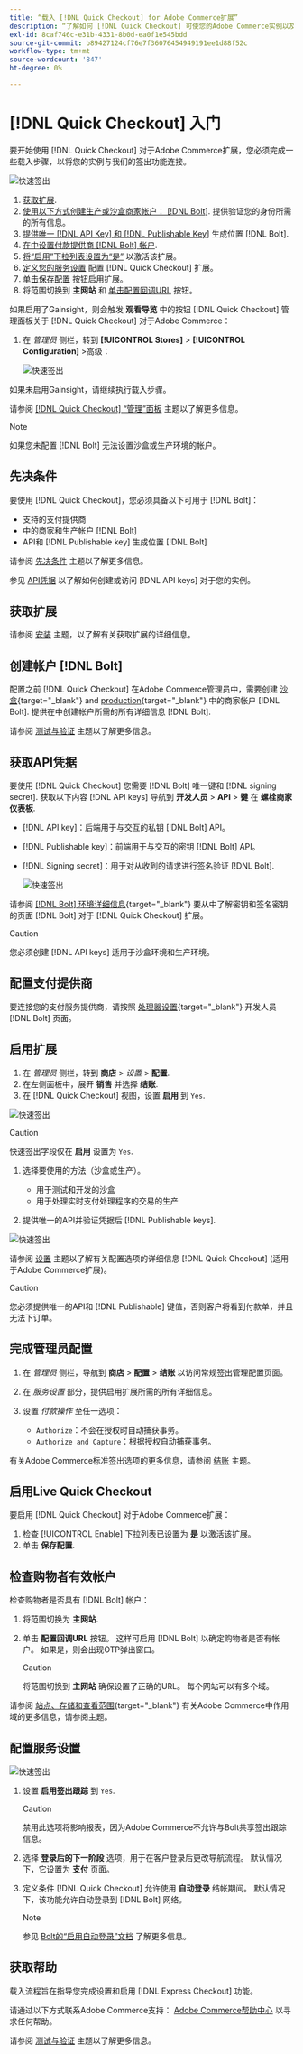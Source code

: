 ```yaml
---
title: “载入 [!DNL Quick Checkout] for Adobe Commerce扩展”
description: “了解如何 [!DNL Quick Checkout] 可使您的Adobe Commerce实例以及如何成功载入和设置扩展受益。”
exl-id: 8caf746c-e31b-4331-8b0d-ea0f1e545bdd
source-git-commit: b89427124cf76e7f36076454949191ee1d88f52c
workflow-type: tm+mt
source-wordcount: '847'
ht-degree: 0%

---
```


# [!DNL Quick Checkout] 入门

要开始使用 [!DNL Quick Checkout] 对于Adobe Commerce扩展，您必须完成一些载入步骤，以将您的实例与我们的签出功能连接。

![快速签出](assets/overview-admin-panel.png)

1. [获取扩展](#get-extension).
1. [使用以下方式创建生产或沙盒商家帐户： [!DNL Bolt]](#create-account-with-bolt). 提供验证您的身份所需的所有信息。
1. [提供唯一 [!DNL API Key] 和 [!DNL Publishable Key]](#obtain-api-credentials) 生成位置 [!DNL Bolt].
1. [在中设置付款提供商 [!DNL Bolt] 帐户](#configure-payment-providers).
1. [将“启用”下拉列表设置为“是”](#enable-extension) 以激活该扩展。
1. [定义您的服务设置](#complete-admin-configuration) 配置 [!DNL Quick Checkout] 扩展。
1. [单击保存配置](#enable-live-quick-checkout) 按钮启用扩展。
1. 将范围切换到 **主网站** 和 [单击配置回调URL](#check-shopper-valid-account) 按钮。

如果启用了Gainsight，则会触发 **观看导览** 中的按钮 [!DNL Quick Checkout] 管理面板关于 [!DNL Quick Checkout] 对于Adobe Commerce：

1. 在 _管理员_ 侧栏，转到 **[!UICONTROL Stores]** > **[!UICONTROL Configuration]** >高级：

   ![快速签出](assets/gainsight-admin.png)

如果未启用Gainsight，请继续执行载入步骤。

请参阅 [[!DNL Quick Checkout] “管理”面板](../quick-checkout/admin-panel.md) 主题以了解更多信息。

>[!NOTE]
>
> 如果您未配置 [!DNL Bolt] 无法设置沙盒或生产环境的帐户。

## 先决条件

要使用 [!DNL Quick Checkout]，您必须具备以下可用于 [!DNL Bolt]：

- 支持的支付提供商
- 中的商家和生产帐户 [!DNL Bolt]
- API和 [!DNL Publishable key] 生成位置 [!DNL Bolt]

请参阅 [先决条件](../quick-checkout/prerequisites.md) 主题以了解更多信息。

参见 [API凭据](#obtain-api-credentials) 以了解如何创建或访问 [!DNL API keys] 对于您的实例。

## 获取扩展

请参阅 [安装](../quick-checkout/install.md) 主题，以了解有关获取扩展的详细信息。

## 创建帐户 [!DNL Bolt]

配置之前 [!DNL Quick Checkout] 在Adobe Commerce管理员中，需要创建 [沙盒](https://merchant-sandbox.bolt.com/register?platform=magento2){target="_blank"} and [production](https://merchant.bolt.com/register?platform=magento2){target="_blank"}  中的商家帐户 [!DNL Bolt]. 提供在中创建帐户所需的所有详细信息 [!DNL Bolt].

请参阅 [测试与验证](../quick-checkout/testing.md) 主题以了解更多信息。

## 获取API凭据

要使用 [!DNL Quick Checkout] 您需要 [!DNL Bolt] 唯一键和 [!DNL signing secret]. 获取以下内容 [!DNL API keys] 导航到 **开发人员** > **API** > **键** 在 **螺栓商家仪表板**.

- [!DNL API key]：后端用于与交互的私钥 [!DNL Bolt] API。
- [!DNL Publishable key]：前端用于与交互的密钥 [!DNL Bolt] API。
- [!DNL Signing secret]：用于对从收到的请求进行签名验证 [!DNL Bolt].

   ![快速签出](assets/account-credentials.png)

请参阅 [[!DNL Bolt] 环境详细信息](https://help.bolt.com/developers/references/environment-details/#about-keys){target="_blank"} 要从中了解密钥和签名密钥的页面 [!DNL Bolt] 对于 [!DNL Quick Checkout] 扩展。

>[!CAUTION]
>
> 您必须创建 [!DNL API keys] 适用于沙盒环境和生产环境。

## 配置支付提供商

要连接您的支付服务提供商，请按照 [处理器设置](https://help.bolt.com/integrations/adobe-quick-checkout/set-up/){target="_blank"} 开发人员 [!DNL Bolt] 页面。

## 启用扩展

1. 在 _管理员_ 侧栏，转到 **商店** > _设置_ > **配置**.
1. 在左侧面板中，展开 **销售** 并选择 **结账**.
1. 在 [!DNL Quick Checkout] 视图，设置 **启用** 到 `Yes`.

![快速签出](assets/quick-checkout-view-no-enable.png)

>[!CAUTION]
>
> 快速签出字段仅在 **启用** 设置为 `Yes`.

1. 选择要使用的方法（沙盒或生产）。

   - 用于测试和开发的沙盒
   - 用于处理实时支付处理程序的交易的生产

1. 提供唯一的API并验证凭据后 [!DNL Publishable keys].

![快速签出](assets/quick-checkout-main-view.png)

请参阅 [设置](../quick-checkout/settings-quick-checkout.md) 主题以了解有关配置选项的详细信息 [!DNL Quick Checkout] (适用于Adobe Commerce扩展)。

>[!CAUTION]
>
> 您必须提供唯一的API和 [!DNL Publishable] 键值，否则客户将看到付款单，并且无法下订单。

## 完成管理员配置

1. 在 _管理员_ 侧栏，导航到 **商店** > **配置** > **结账** 以访问常规签出管理配置页面。
1. 在 _服务设置_ 部分，提供启用扩展所需的所有详细信息。
1. 设置 _付款操作_ 至任一选项：

   - `Authorize`：不会在授权时自动捕获事务。
   - `Authorize and Capture`：根据授权自动捕获事务。

有关Adobe Commerce标准签出选项的更多信息，请参阅 [结账](https://docs.magento.com/user-guide/configuration/sales/checkout.html) 主题。

## 启用Live Quick Checkout

要启用 [!DNL Quick Checkout] 对于Adobe Commerce扩展：

1. 检查 [!UICONTROL Enable] 下拉列表已设置为 **是** 以激活该扩展。
1. 单击 **保存配置**.

## 检查购物者有效帐户

检查购物者是否具有 [!DNL Bolt] 帐户：

1. 将范围切换为 **主网站**.
1. 单击 **配置回调URL** 按钮。 这样可启用 [!DNL Bolt] 以确定购物者是否有帐户。 如果是，则会出现OTP弹出窗口。

   >[!CAUTION]
   >
   > 将范围切换到 **主网站** 确保设置了正确的URL。 每个网站可以有多个域。

请参阅 [站点、存储和查看范围](https://experienceleague.adobe.com/docs/commerce-admin/start/setup/websites-stores-views.html#scope-settings){target="_blank"} 有关Adobe Commerce中作用域的更多信息，请参阅主题。

## 配置服务设置

![快速签出](assets/service-settings.png)

1. 设置 **启用签出跟踪** 到 `Yes`.

   >[!CAUTION]
   >
   > 禁用此选项将影响报表，因为Adobe Commerce不允许与Bolt共享签出跟踪信息。

1. 选择 **登录后的下一阶段** 选项，用于在客户登录后更改导航流程。 默认情况下，它设置为 **支付** 页面。
1. 定义条件 [!DNL Quick Checkout] 允许使用 **自动登录** 结帐期间。 默认情况下，该功能允许自动登录到 [!DNL Bolt] 网络。

   >[!NOTE]
   >
   > 参见 [Bolt的“启用自动登录”文档](https://help.bolt.com/products/embedded/direct-api/auto-login/) 了解更多信息。

## 获取帮助

载入流程旨在指导您完成设置和启用 [!DNL Express Checkout] 功能。

请通过以下方式联系Adobe Commerce支持： [Adobe Commerce帮助中心](https://experienceleague.adobe.com/docs/commerce-knowledge-base/kb/help-center-guide/magento-help-center-user-guide.html) 以寻求任何帮助。

请参阅 [测试与验证](../quick-checkout/testing.md) 主题以了解更多信息。
